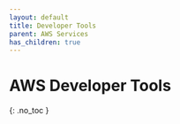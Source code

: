 ```yaml
---
layout: default
title: Developer Tools
parent: AWS Services
has_children: true
---
```


# AWS Developer Tools
{: .no_toc }
